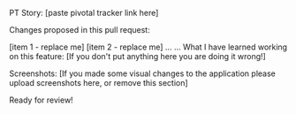 PT Story: [paste pivotal tracker link here]

Changes proposed in this pull request:

[item 1 - replace me]
[item 2 - replace me]
...
...
What I have learned working on this feature: [If you don't put anything here you are doing it wrong!]

Screenshots: [If you made some visual changes to the application please upload screenshots here, or remove this section]

Ready for review!

